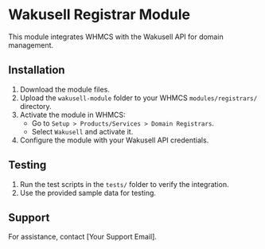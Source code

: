 # Wakusell Registrar Module

This module integrates WHMCS with the Wakusell API for domain management.

## Installation
1. Download the module files.
2. Upload the `wakusell-module` folder to your WHMCS `modules/registrars/` directory.
3. Activate the module in WHMCS:
   - Go to `Setup > Products/Services > Domain Registrars`.
   - Select `Wakusell` and activate it.
4. Configure the module with your Wakusell API credentials.

## Testing
1. Run the test scripts in the `tests/` folder to verify the integration.
2. Use the provided sample data for testing.

## Support
For assistance, contact [Your Support Email].